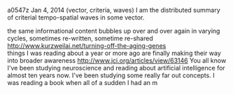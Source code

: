 a0547z
Jan 4, 2014
(vector, criteria, waves)
I am the distributed summary of criterial tempo-spatial waves in some vector.

the same informational content bubbles up over and over again in varying cycles, sometimes re-written, sometime re-shared
http://www.kurzweilai.net/turning-off-the-aging-genes       
things I was reading about a year or more ago are finally making their way into broader awareness
http://www.jci.org/articles/view/63146
You all know I've been studying neuroscience and reading about artificial intelligence for almost ten years now. I've been studying some really far out concepts. I was reading a book when all of a sudden I had an 
        m
